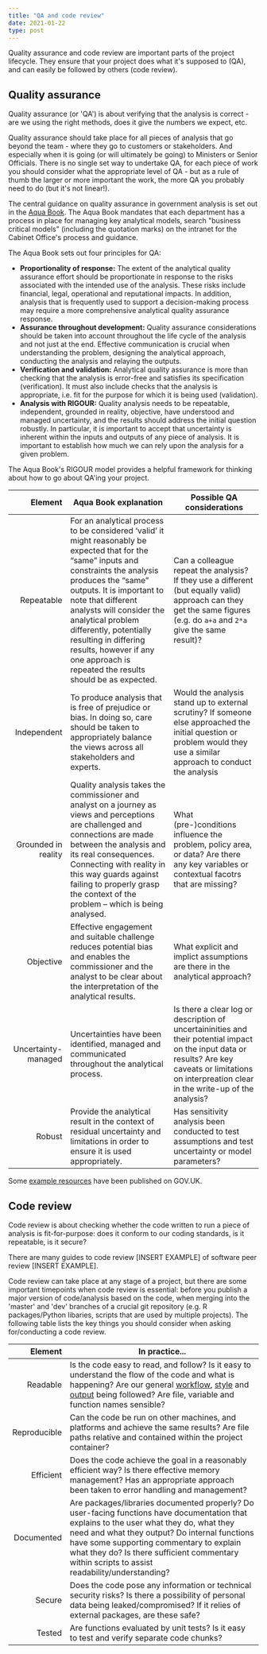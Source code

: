 ```yaml
---
title: "QA and code review"
date: 2021-01-22
type: post
---
```


Quality assurance and code review are important parts of the project lifecycle. They ensure that your project does what it's supposed to (QA), and can easily be followed by others (code review).

## Quality assurance

Quality assurance (or 'QA') is about verifying that the analysis is correct - are we using the right methods, does it give the numbers we expect, etc.

Quality assurance should take place for all pieces of analysis that go beyond the team - where they go to customers or stakeholders. And especially when it is going (or will ultimately be going) to Ministers or Senior Officials. There is no single set way to undertake QA, for each piece of work you should consider what the appropriate level of QA - but as a rule of thumb the larger or more important the work, the more QA you probably need to do (but it's not linear!).

The central guidance on quality assurance in government analysis is set out in the [Aqua Book](https://www.gov.uk/government/publications/the-aqua-book-guidance-on-producing-quality-analysis-for-government). The Aqua Book mandates that each department has a process in place for managing key analytical models, search "business critical models" (including the quotation marks) on the intranet for the Cabinet Office's process and guidance.

The Aqua Book sets out four principles for QA:

- **Proportionality of response:** The extent of the analytical quality assurance effort should be proportionate in response to the risks associated with the intended use of the analysis. These risks include financial, legal, operational and reputational impacts. In addition, analysis that is frequently used to support a decision-making process may require a more comprehensive analytical quality assurance response.
- **Assurance throughout development:** Quality assurance considerations should be taken into account throughout the life cycle of the analysis and not just at the end. Effective communication is crucial when understanding the problem, designing the analytical approach, conducting the analysis and relaying the outputs.
- **Verification and validation:** Analytical quality assurance is more than checking that the analysis is error-free and satisfies its specification (verification). It must also include checks that the analysis is appropriate, i.e. fit for the purpose for which it is being used (validation).
- **Analysis with RIGOUR:** Quality analysis needs to be repeatable, independent, grounded in reality, objective, have understood and managed uncertainty, and the results should address the initial question robustly. In particular, it is important to accept that uncertainty is inherent within the inputs and outputs of any piece of analysis. It is important to establish how much we can rely upon the analysis for a given problem.

The Aqua Book's RIGOUR model provides a helpful framework for thinking about how to go about QA'ing your project.

|             Element | Aqua Book explanation                                                                                                                                                                                                                                                                                                                                                                            | Possible QA considerations                                                                                                                                                                              |
| ------------------: | ------------------------------------------------------------------------------------------------------------------------------------------------------------------------------------------------------------------------------------------------------------------------------------------------------------------------------------------------------------------------------------------------ | ------------------------------------------------------------------------------------------------------------------------------------------------------------------------------------------------------- |
|          Repeatable | For an analytical process to be considered ‘valid’ it might reasonably be expected that for the “same” inputs and constraints the analysis produces the “same” outputs. It is important to note that different analysts will consider the analytical problem differently, potentially resulting in differing results, however if any one approach is repeated the results should be as expected. | Can a colleague repeat the analysis? If they use a different (but equally valid) approach can they get the same figures (e.g. do `a+a` and `2*a` give the same result)?                                 |
|         Independent | To produce analysis that is free of prejudice or bias. In doing so, care should be taken to appropriately balance the views across all stakeholders and experts.                                                                                                                                                                                                                                 | Would the analysis stand up to external scrutiny? If someone else approached the initial question or problem would they use a similar approach to conduct the analysis                                  |
| Grounded in reality | Quality analysis takes the commissioner and analyst on a journey as views and perceptions are challenged and connections are made between the analysis and its real consequences. Connecting with reality in this way guards against failing to properly grasp the context of the problem – which is being analysed.                                                                             | What (pre-)conditions influence the problem, policy area, or data? Are there any key variables or contextual facotrs that are missing?                                                                  |
|           Objective | Effective engagement and suitable challenge reduces potential bias and enables the commissioner and the analyst to be clear about the interpretation of the analytical results.                                                                                                                                                                                                                  | What explicit and implict assumptions are there in the analytical approach?                                                                                                                             |
| Uncertainty-managed | Uncertainties have been identified, managed and communicated throughout the analytical process.                                                                                                                                                                                                                                                                                                  | Is there a clear log or description of uncertaininities and their potential impact on the input data or results? Are key caveats or limitations on interpreation clear in the write-up of the analysis? |
|              Robust | Provide the analytical result in the context of residual uncertainty and limitations in order to ensure it is used appropriately.                                                                                                                                                                                                                                                                | Has sensitivity analysis been conducted to test assumptions and test uncertainty or model parameters?                                                                                                   |

Some [example resources](https://www.gov.uk/government/collections/aqua-book-resources) have been published on GOV.UK.

## Code review

Code review is about checking whether the code written to run a piece of analysis is fit-for-purpose: does it conform to our coding standards, is it repeatable, is it secure?

There are many guides to code review [INSERT EXAMPLE] of software peer review [INSERT EXAMPLE].

Code review can take place at any stage of a project, but there are some important timepoints when code review is essential: before you publish a major version of code/analysis based on the code, when merging into the 'master' and 'dev' branches of a crucial git repository (e.g. R packages/Python libaries, scripts that are used by multiple projects). The following table lists the key things you should consider when asking for/conducting a code review.

|      Element | In practice...                                                                                                                                                                                                                                                                                                                         |
| -----------: | -------------------------------------------------------------------------------------------------------------------------------------------------------------------------------------------------------------------------------------------------------------------------------------------------------------------------------------- |
|     Readable | Is the code easy to read, and follow? Is it easy to understand the flow of the code and what is happening? Are our general [workflow](workflow.html), [style](style.html) and [output](guidelines) being followed? Are file, variable and function names sensible?                                                                     |
| Reproducible | Can the code be run on other machines, and platforms and achieve the same results? Are file paths relative and contained within the project container?                                                                                                                                                                                 |
|    Efficient | Does the code achieve the goal in a reasonably efficient way? Is there effective memory management? Has an appropriate approach been taken to error handling and management?                                                                                                                                                           |
|   Documented | Are packages/libraries documented properly? Do user-facing functions have documentation that explains to the user what they do, what they need and what they output? Do internal functions have some supporting commentary to explain what they do? Is there sufficient commentary within scripts to assist readability/understanding? |
|       Secure | Does the code pose any information or technical security risks? Is there a possibility of personal data being leaked/compromised? If it relies of external packages, are these safe?                                                                                                                                                   |
|       Tested | Are functions evaluated by unit tests? Is it easy to test and verify separate code chunks?                                                                                                                                                                                                                                             |
